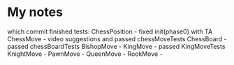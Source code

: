 # My notes

which commit finished tests:
    ChessPosition   - fixed init(phase0) with TA
    ChessMove       - video suggestions and passed chessMoveTests
    ChessBoard      - passed chessBoardTests
    BishopMove      -
    KingMove        - passed KingMoveTests
    KnightMove      -
    PawnMove        -
    QueenMove       -
    RookMove        -
